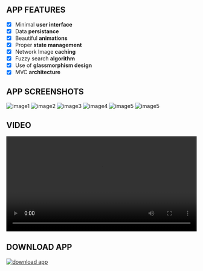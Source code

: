 ## APP FEATURES

- [x] Minimal **user interface**
- [x] Data **persistance**
- [x] Beautiful **animations**
- [x] Proper **state management**
- [x] Network Image **caching**
- [x] Fuzzy search **algorithm**
- [x] Use of **glassmorphism design**
- [x] MVC **architecture**

## APP SCREENSHOTS

<img src="https://firebasestorage.googleapis.com/v0/b/aniket--singh.appspot.com/o/2023-07-30%2021.14.30.jpg?alt=media&token=da708d54-4fc9-47a5-a71a-c1d52d9f19bb" alt="image1"/>
<img src="https://firebasestorage.googleapis.com/v0/b/aniket--singh.appspot.com/o/2023-07-30%2021.14.44.jpg?alt=media&token=0f475540-4461-4b29-8522-bf4ff3b71a91" alt="image2"/>
<img src="https://firebasestorage.googleapis.com/v0/b/aniket--singh.appspot.com/o/2023-07-30%2021.14.49.jpg?alt=media&token=6f782cd2-581e-4318-bd39-1352cc65a1c2" alt="image3"/>
<img src="https://firebasestorage.googleapis.com/v0/b/aniket--singh.appspot.com/o/2023-07-30%2021.14.51.jpg?alt=media&token=197de89e-515e-40b5-ac25-7cb53ad74154" alt="image4"/>
<img src="https://firebasestorage.googleapis.com/v0/b/aniket--singh.appspot.com/o/2023-07-30%2021.14.54.jpg?alt=media&token=269b7df3-590e-479e-94c4-6ee40aebb58c" alt="image5"/>
<img src="https://firebasestorage.googleapis.com/v0/b/aniket--singh.appspot.com/o/2023-07-30%2021.14.58.jpg?alt=media&token=bd1fb666-e32e-4b85-a1a9-a418791ffb3d" alt="image5"/>

## VIDEO

<video src="https://firebasestorage.googleapis.com/v0/b/aniket--singh.appspot.com/o/2023-07-30%2021.27.04.mp4?alt=media&token=490dc27d-f98a-42ee-9a89-89cd779abec9" controls="controls" width="100%" height="auto"> </video>

## DOWNLOAD APP

<a href="https://firebasestorage.googleapis.com/v0/b/aniket--singh.appspot.com/o/app-release.apk?alt=media&token=ab7697ec-ad79-47b7-82bb-f24bd7ecf5ba" target="_blank"><img src="https://img.shields.io/badge/Download-App-blue.svg?style=for-the-badge&logo=appveyor" alt="download app"/></a>
